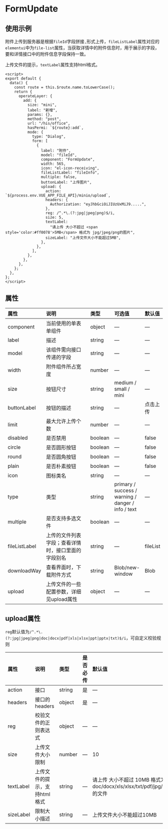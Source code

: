 # FormUpdate

## 使用示例

附件上传到服务器是根据`fileId`字段拼接`,`形式上传，`fileListLabel`属性对应的`elementui`中为`file-list`属性，当获取详情中的附件信息时，用于展示的字段，要和详情接口中的附件信息字段保持一致。

上传文件的提示，`textLabel`属性支持html格式。

```vue
<script>
export default {
  data() {
    const route = this.$route.name.toLowerCase();
    return {
      operateLayer: {
        add: {
          size: "mini",
          label: "新增",
          params: {},
          method: "post",
          url: "/his/office",
          hasPermi: `${route}:add`,
          mode: {
            type: "Dialog",
            form: [
              {
                label: "附件",
                model: "fileId",
                component: "FormUpdate",
                width: 565,
                icon: "el-icon-receiving",
                fileListLabel: "fileInfo",
                multiple: false,
                buttonLabel: "上传图片",
                upload: {
                  action: `${process.env.VUE_APP_FILE_API}/minio/upload`,
                  headers: {
                    Authorization: "eyJhbGciOiJIUzUxMiJ9.....",
                  },
                  reg: /^.*\.(?:jpg|jpeg|png)$/i,
                  size: 5,
                  textLabel:
                    "请上传 大小不超过 <span style='color:#ff0078'>5MB</span> 格式为 jpg/jpeg/png的图片",
                  sizeLabel: "上传文件大小不能超过5MB",
                },
              },
            ],
          },
        },
      },
    };
  },
};
</script>
```

## 属性

| 属性     | 说明        | 类型  | 可选值 | 默认值
| :------- | :----------- | :------ | :------------------------------------------ | :----- |
|component|当前使用的单表单组件|object|—|—|
|label|描述|string|—|—|
|model|该组件需向接口传递的字段|string|—|—|
|width|附件组件所占宽度|number|—|—|
|size|按钮尺寸|string|medium / small / mini|—|
|buttonLabel|按钮的描述|string|—|点击上传|
|limit|最大允许上传个数|number|—|—|
|disabled|是否禁用|boolean|—|false|
|circle|是否圆形按钮|boolean|—|false|
|round|是否圆角按钮|boolean|—|false|
|plain|是否朴素按钮|boolean|—|false|
|icon|图标类名|string|—|—|
|type|类型|string|primary / success / warning / danger / info / text|—|
|multiple|是否支持多选文件|boolean|—|—|
|fileListLabel|上传的文件列表字段；查看详情时，接口里面的字段别名|string|—|fileList|
|downloadWay|查看界面时，下载附件方式|string|Blob/new-window|Blob|
|upload|上传文件的一些配置参数，详细见upload属性|object|—|—|

## upload属性

`reg`默认值为`/^.*\.(?:jpg|jpeg|png|doc|docx|pdf|xls|xlsx|ppt|pptx|txt)$/i`，可自定义校验规则

| 属性     | 说明        | 类型  | 是否必传 | 默认值
| :------- | :----------- | :------ | :------------------------------------------ | :----- |
|action|接口|string|是|—|
|headers|接口的headers|object|是|—|
|reg|校验文件的正则表达式|object|—|—|
|size|上传文件大小限制|number|—|10|
|textLabel|上传文件的提示，支持html格式|string|—|请上传 大小不超过 10MB 格式为 doc/docx/xls/xlsx/txt/pdf/jpg/png 的文件|
|sizeLabel|限制大小描述|string|—|上传文件大小不能超过10MB|

<style>
table th:nth-of-type(1) {
    width: 20%;
}
table th:nth-of-type(2) {
    width: 40%;
}
table th:nth-of-type(4) {
    width: 17%;
}
</style>